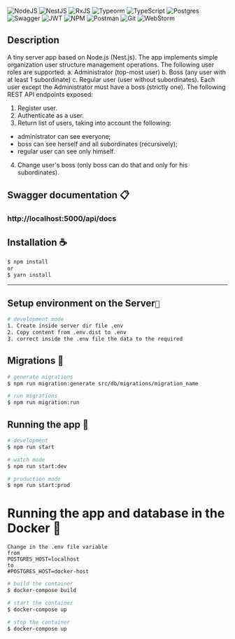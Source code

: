 ![NodeJS](https://img.shields.io/badge/node.js-6DA55F?style=for-the-badge&logo=node.js&logoColor=white)
![NestJS](https://img.shields.io/badge/nestjs-%23E0234E.svg?style=for-the-badge&logo=nestjs&logoColor=white)
![RxJS](https://img.shields.io/badge/rxjs-%23B7178C.svg?style=for-the-badge&logo=reactivex&logoColor=white)
![Typeorm](https://img.shields.io/badge/{_Typeorm_}-%21E0234E.svg?style=for-the-badge&logo=typeorm&logoColor=white)
![TypeScript](https://img.shields.io/badge/typescript-%23007ACC.svg?style=for-the-badge&logo=typescript&logoColor=white)
![Postgres](https://img.shields.io/badge/postgres-%23316192.svg?style=for-the-badge&logo=postgresql&logoColor=white)
![Swagger](https://img.shields.io/badge/-Swagger-%23Clojure?style=for-the-badge&logo=swagger&logoColor=white)
![JWT](https://img.shields.io/badge/JWT-black?style=for-the-badge&logo=JSON%20web%20tokens)
![NPM](https://img.shields.io/badge/NPM-%23000000.svg?style=for-the-badge&logo=npm&logoColor=white)
![Postman](https://img.shields.io/badge/Postman-FF6C37?style=for-the-badge&logo=postman&logoColor=white)
![Git](https://img.shields.io/badge/git-%23F05033.svg?style=for-the-badge&logo=git&logoColor=white)
![WebStorm](https://img.shields.io/badge/webstorm-143?style=for-the-badge&logo=webstorm&logoColor=white&color=black)

## Description

A tiny server app based on Node.js (Nest.js).
The app implements simple organization user structure management operations.
The following user roles are supported:
a. Administrator (top-most user)
b. Boss (any user with at least 1 subordinate)
c. Regular user (user without subordinates).
Each user except the Administrator must have a boss (strictly one).
The following REST API endpoints exposed:
1. Register user.
2. Authenticate as a user.
3. Return list of users, taking into account the following:
- administrator can see everyone;
- boss can see herself and all subordinates (recursively);
- regular user can see only himself.
4. Change user's boss (only boss can do that and only for his subordinates).

## Swagger documentation 📋
### http://localhost:5000/api/docs

## Installation ☕

```bash
$ npm install
or
$ yarn install
```
___

## Setup environment on the Server`🔧`
```bash
# development mode
1. Create inside server dir file .env
2. Copy content from .env.dist to .env
3. correct inside the .env file the data to the required

```

## Migrations 🔧

```bash
# generate migrations
$ npm run migration:generate src/db/migrations/migration_name

# run migrations
$ npm run migration:run
```

## Running the app 🚀

```bash
# development
$ npm run start

# watch mode
$ npm run start:dev

# production mode
$ npm run start:prod
```

# Running the app and database in the Docker 🐋

```
Change in the .env file variable 
from 
POSTGRES_HOST=localhost 
to 
#POSTGRES_HOST=docker-host
```

```bash
# build the container
$ docker-compose build

# start the container
$ docker-compose up

# stop the container
$ docker-compose up
```

